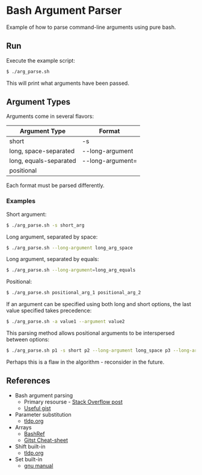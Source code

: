 # Bash Argument Parser

Example of how to parse command-line arguments using pure bash.


## Run

Execute the example script:
```bash
$ ./arg_parse.sh
```
This will print what arguments have been passed.


## Argument Types

Arguments come in several flavors:

| Argument Type             | Format                    |
| ------------------------- | ------------------------- |
| short                     | -s <value>                |
| long, space-separated     | --long-argument <value>   |
| long, equals-separated    | --long-argument=<value>   |
| positional                | <value>                   |

Each format must be parsed differently.


### Examples

Short argument:
```bash
$ ./arg_parse.sh -s short_arg
```

Long argument, separated by space:
```bash
$ ./arg_parse.sh --long-argument long_arg_space
```

Long argument, separated by equals:
```bash
$ ./arg_parse.sh --long-argument=long_arg_equals
```

Positional:
```bash
$ ./arg_parse.sh positional_arg_1 positional_arg_2
```

If an argument can be specified using both long and short options, the last value specified takes precedence:
```bash
$ ./arg_parse.sh -a value1 --argument value2
```

This parsing method allows positional arguments to be interspersed between options:
```bash
$ ./arg_parse.sh p1 -s short p2 --long-argument long_space p3 --long-argument=long_equals p4 p5
```

Perhaps this is a flaw in the algorithm - reconsider in the future.


## References

  * Bash argument parsing
    - Primary resourse - [Stack Overflow post](https://stackoverflow.com/questions/192249/how-do-i-parse-command-line-arguments-in-bash)
    - [Useful gist](https://gist.github.com/jehiah/855086)
  * Parameter substitution
    - [tldp.org](https://www.tldp.org/LDP/abs/html/parameter-substitution.html)
  * Arrays
    - [BashRef](https://www.gnu.org/software/bash/manual/bashref.html#Arrays)
    - [Gitst Cheat-sheet](https://gist.github.com/magnetikonline/0ca47c893de6a380c87e4bdad6ae5cf7)
  * Shift built-in
    - [tldp.org](http://tldp.org/LDP/Bash-Beginners-Guide/html/sect_09_07.html)
  * Set built-in
    - [gnu manual](https://www.gnu.org/software/bash/manual/html_node/The-Set-Builtin.html)

